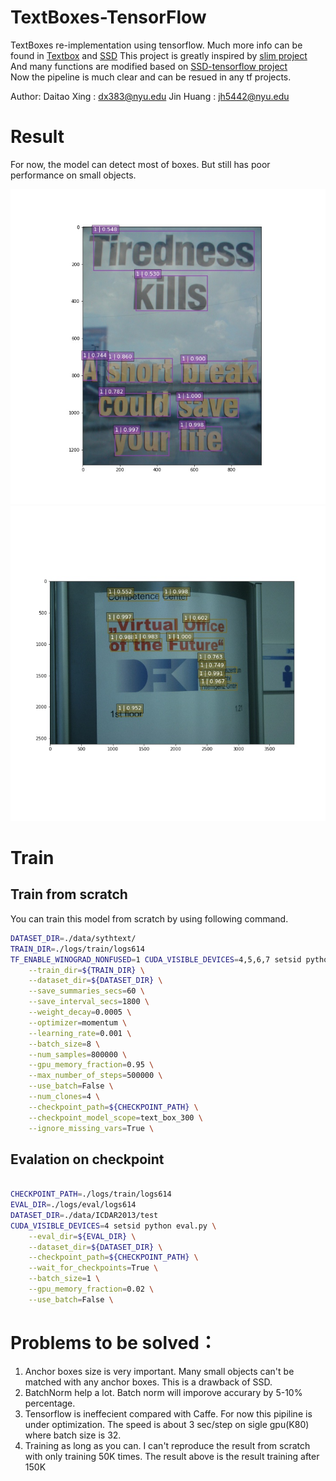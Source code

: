 # TextBoxes-TensorFlow
TextBoxes re-implementation using tensorflow.
Much more info can be found in [Textbox](https://arxiv.org/pdf/1611.06779.pdf) and [SSD](https://arxiv.org/abs/1512.02325)
This project is greatly inspired by [slim project](https://github.com/tensorflow/models/tree/master/slim)  
And many functions are modified based on [SSD-tensorflow project](https://github.com/balancap/SSD-Tensorflow)  
Now the pipeline is much clear and can be resued in any tf projects.

Author: 
	Daitao Xing : dx383@nyu.edu
	Jin Huang   : jh5442@nyu.edu

# Result

For now, the model can detect most of boxes. But still has poor performance on small objects. 

![imag_1](./Notes/example1.jpg)
![imag_2](./Notes/example2.jpg)

# Train

## Train from scratch
You can train this model from scratch by using following command.

``` bash
DATASET_DIR=./data/sythtext/
TRAIN_DIR=./logs/train/logs614
TF_ENABLE_WINOGRAD_NONFUSED=1 CUDA_VISIBLE_DEVICES=4,5,6,7 setsid python Textbox_train.py \
	--train_dir=${TRAIN_DIR} \
	--dataset_dir=${DATASET_DIR} \
	--save_summaries_secs=60 \
	--save_interval_secs=1800 \
	--weight_decay=0.0005 \
	--optimizer=momentum \
	--learning_rate=0.001 \
	--batch_size=8 \
	--num_samples=800000 \
	--gpu_memory_fraction=0.95 \
	--max_number_of_steps=500000 \
    --use_batch=False \
	--num_clones=4 \
	--checkpoint_path=${CHECKPOINT_PATH} \
    --checkpoint_model_scope=text_box_300 \
    --ignore_missing_vars=True \
```

## Evalation on checkpoint

```bash

CHECKPOINT_PATH=./logs/train/logs614
EVAL_DIR=./logs/eval/logs614
DATASET_DIR=./data/ICDAR2013/test
CUDA_VISIBLE_DEVICES=4 setsid python eval.py \
    --eval_dir=${EVAL_DIR} \
    --dataset_dir=${DATASET_DIR} \
    --checkpoint_path=${CHECKPOINT_PATH} \
    --wait_for_checkpoints=True \
    --batch_size=1 \
    --gpu_memory_fraction=0.02 \
    --use_batch=False \
```

# Problems to be solved： 

1. Anchor boxes size is very important. Many small objects can't be matched with any anchor boxes. This is a drawback of SSD. 
2. BatchNorm help a lot. Batch norm will imporove accurary by 5-10% percentage.
3. Tensorflow is ineffecient compared with Caffe. For now this pipiline is under optimization. The speed is about 3 sec/step on sigle gpu(K80) where batch size is 32. 
4. Training as long as you can. I can't reproduce the result from scratch with only training 50K times. The result above is the result training after 150K


